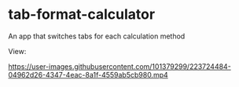 # tab-format-calculator
An app that switches tabs for each calculation method

View:


https://user-images.githubusercontent.com/101379299/223724484-04962d26-4347-4eac-8a1f-4559ab5cb980.mp4

